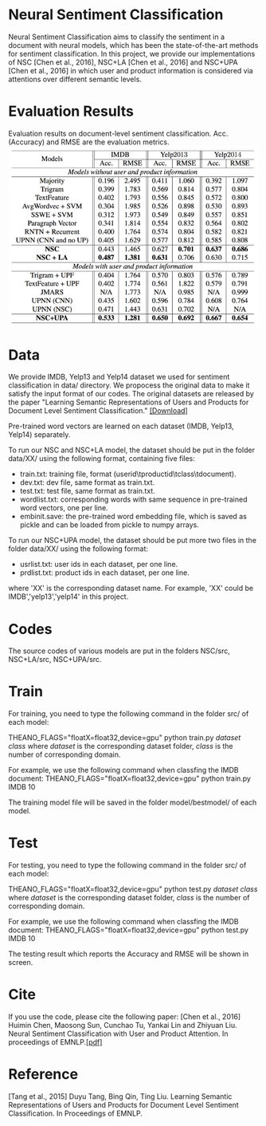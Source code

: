 Neural Sentiment Classification
==========

Neural Sentiment Classification aims to classify the sentiment in a document with neural models, which has been the state-of-the-art methods for sentiment classification. In this project, we provide our implementations of NSC [Chen et al., 2016], NSC+LA [Chen et al., 2016] and NSC+UPA [Chen et al., 2016] in which user and product information is considered via attentions over different semantic levels.

Evaluation Results
==========

Evaluation results on document-level sentiment classification. Acc.(Accuracy) and RMSE are the evaluation metrics.
![image](https://github.com/huimchen/figure/blob/master/evaluation%20results.png)


Data
==========

We provide IMDB, Yelp13 and Yelp14 dataset we used for sentiment classification in data/ directory. We propocess the original data to make it satisfy the input format of our codes. The original datasets are released by the paper "Learning Semantic Representations of Users and Products for Document Level Sentiment Classification." [[Download]](http://ir.hit.edu.cn/~dytang/paper/acl2015/dataset.7z)

Pre-trained word vectors are learned on each dataset (IMDB, Yelp13, Yelp14) separately.

To run our NSC and NSC+LA model, the dataset should be put in the folder data/XX/ using the following format, containing five files:
+ train.txt: training file, format (userid\tproductid\tclass\tdocument).
+ dev.txt: dev file, same format as train.txt.
+ test.txt: test file, same format as train.txt.
+ wordlist.txt: corresponding words with same sequence in pre-trained word vectors, one per line.
+ embinit.save: the pre-trained word embedding file, which is saved as pickle and can be loaded from pickle to numpy arrays.

To run our NSC+UPA model, the dataset should be put more two files in the folder data/XX/ using the following format:
+ usrlist.txt: user ids in each dataset, per one line.
+ prdlist.txt: product ids in each dataset, per one line.

where 'XX' is the corresponding dataset name. For example, 'XX' could be IMDB','yelp13','yelp14' in this project.

Codes
==========

The source codes of various models are put in the folders NSC/src, NSC+LA/src, NSC+UPA/src.


Train
==========

For training, you need to type the following command in the folder src/ of each model:

THEANO_FLAGS="floatX=float32,device=gpu" python train.py *dataset* *class*
where *dataset* is the corresponding dataset folder, *class* is the number of corresponding domain.

For example, we use the following command when classfing the IMDB document:
THEANO_FLAGS="floatX=float32,device=gpu" python train.py IMDB 10

The training model file will be saved in the folder model/bestmodel/ of each model.

Test
==========

For testing, you need to type the following command in the folder src/ of each model:

THEANO_FLAGS="floatX=float32,device=gpu" python test.py *dataset* *class*
where *dataset* is the corresponding dataset folder, *class* is the number of corresponding domain.

For example, we use the following command when classfing the IMDB document:
THEANO_FLAGS="floatX=float32,device=gpu" python test.py IMDB 10

The testing result which reports the Accuracy and RMSE will be shown in screen.

Cite
==========

If you use the code, please cite the following paper:
[Chen et al., 2016] Huimin Chen, Maosong Sun, Cunchao Tu, Yankai Lin and Zhiyuan Liu. Neural Sentiment Classification with User and Product Attention. In proceedings of EMNLP.[[pdf]](http://www.thunlp.org/~chm/publications/emnlp2016_NSCUPA.pdf)

Reference
==========
[Tang et al., 2015] Duyu Tang, Bing Qin, Ting Liu. Learning Semantic Representations of Users and Products for Document Level Sentiment Classification. In Proceedings of EMNLP.
